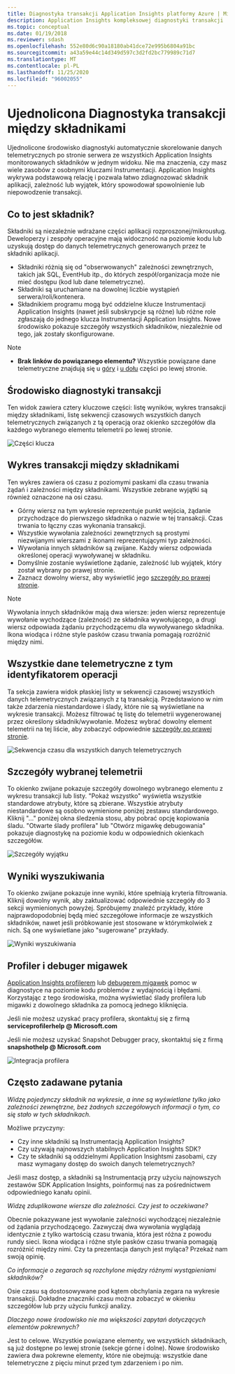 ```yaml
---
title: Diagnostyka transakcji Application Insights platformy Azure | Microsoft Docs
description: Application Insights kompleksowej diagnostyki transakcji
ms.topic: conceptual
ms.date: 01/19/2018
ms.reviewer: sdash
ms.openlocfilehash: 552e80d6c90a18180ab41dce72e995b6804a91bc
ms.sourcegitcommit: a43a59e44c14d349d597c3d2fd2bc779989c71d7
ms.translationtype: MT
ms.contentlocale: pl-PL
ms.lasthandoff: 11/25/2020
ms.locfileid: "96002055"
---
```

# <a name="unified-cross-component-transaction-diagnostics"></a>Ujednolicona Diagnostyka transakcji między składnikami

Ujednolicone środowisko diagnostyki automatycznie skorelowanie danych telemetrycznych po stronie serwera ze wszystkich Application Insights monitorowanych składników w jednym widoku. Nie ma znaczenia, czy masz wiele zasobów z osobnymi kluczami Instrumentacji. Application Insights wykrywa podstawową relację i pozwala łatwo zdiagnozować składnik aplikacji, zależność lub wyjątek, który spowodował spowolnienie lub niepowodzenie transakcji.

## <a name="what-is-a-component"></a>Co to jest składnik?

Składniki są niezależnie wdrażane części aplikacji rozproszonej/mikrousług. Deweloperzy i zespoły operacyjne mają widoczność na poziomie kodu lub uzyskują dostęp do danych telemetrycznych generowanych przez te składniki aplikacji.

* Składniki różnią się od "obserwowanych" zależności zewnętrznych, takich jak SQL, EventHub itp., do których zespół/organizacja może nie mieć dostępu (kod lub dane telemetryczne).
* Składniki są uruchamiane na dowolnej liczbie wystąpień serwera/roli/kontenera.
* Składnikiem programu mogą być oddzielne klucze Instrumentacji Application Insights (nawet jeśli subskrypcje są różne) lub różne role zgłaszają do jednego klucza Instrumentacji Application Insights. Nowe środowisko pokazuje szczegóły wszystkich składników, niezależnie od tego, jak zostały skonfigurowane.

> [!NOTE]
> * **Brak linków do powiązanego elementu?** Wszystkie powiązane dane telemetryczne znajdują się u [góry](#cross-component-transaction-chart) i [u dołu](#all-telemetry-with-this-operation-id) części po lewej stronie. 

## <a name="transaction-diagnostics-experience"></a>Środowisko diagnostyki transakcji
Ten widok zawiera cztery kluczowe części: listę wyników, wykres transakcji między składnikami, listę sekwencji czasowych wszystkich danych telemetrycznych związanych z tą operacją oraz okienko szczegółów dla każdego wybranego elementu telemetrii po lewej stronie.

![Części klucza](media/transaction-diagnostics/4partsCrossComponent.png)

## <a name="cross-component-transaction-chart"></a>Wykres transakcji między składnikami

Ten wykres zawiera oś czasu z poziomymi paskami dla czasu trwania żądań i zależności między składnikami. Wszystkie zebrane wyjątki są również oznaczone na osi czasu.

* Górny wiersz na tym wykresie reprezentuje punkt wejścia, żądanie przychodzące do pierwszego składnika o nazwie w tej transakcji. Czas trwania to łączny czas wykonania transakcji.
* Wszystkie wywołania zależności zewnętrznych są prostymi niezwijanymi wierszami z ikonami reprezentującymi typ zależności.
* Wywołania innych składników są zwijane. Każdy wiersz odpowiada określonej operacji wywoływanej w składniku.
* Domyślnie zostanie wyświetlone żądanie, zależność lub wyjątek, który został wybrany po prawej stronie.
* Zaznacz dowolny wiersz, aby wyświetlić jego [szczegóły po prawej stronie](#details-of-the-selected-telemetry). 

> [!NOTE]
> Wywołania innych składników mają dwa wiersze: jeden wiersz reprezentuje wywołanie wychodzące (zależność) ze składnika wywołującego, a drugi wiersz odpowiada żądaniu przychodzącemu dla wywoływanego składnika. Ikona wiodąca i różne style pasków czasu trwania pomagają rozróżnić między nimi.

## <a name="all-telemetry-with-this-operation-id"></a>Wszystkie dane telemetryczne z tym identyfikatorem operacji

Ta sekcja zawiera widok płaskiej listy w sekwencji czasowej wszystkich danych telemetrycznych związanych z tą transakcją. Przedstawiono w nim także zdarzenia niestandardowe i ślady, które nie są wyświetlane na wykresie transakcji. Możesz filtrować tę listę do telemetrii wygenerowanej przez określony składnik/wywołanie. Możesz wybrać dowolny element telemetrii na tej liście, aby zobaczyć odpowiednie [szczegóły po prawej stronie](#details-of-the-selected-telemetry).

![Sekwencja czasu dla wszystkich danych telemetrycznych](media/transaction-diagnostics/allTelemetryDrawerOpened.png)

## <a name="details-of-the-selected-telemetry"></a>Szczegóły wybranej telemetrii

To okienko zwijane pokazuje szczegóły dowolnego wybranego elementu z wykresu transakcji lub listy. "Pokaż wszystko" wyświetla wszystkie standardowe atrybuty, które są zbierane. Wszystkie atrybuty niestandardowe są osobno wymienione poniżej zestawu standardowego. Kliknij "..." poniżej okna śledzenia stosu, aby pobrać opcję kopiowania śladu. "Otwarte ślady profilera" lub "Otwórz migawkę debugowania" pokazuje diagnostykę na poziomie kodu w odpowiednich okienkach szczegółów.

![Szczegóły wyjątku](media/transaction-diagnostics/exceptiondetail.png)

## <a name="search-results"></a>Wyniki wyszukiwania

To okienko zwijane pokazuje inne wyniki, które spełniają kryteria filtrowania. Kliknij dowolny wynik, aby zaktualizować odpowiednie szczegóły do 3 sekcji wymienionych powyżej. Spróbujemy znaleźć przykłady, które najprawdopodobniej będą mieć szczegółowe informacje ze wszystkich składników, nawet jeśli próbkowanie jest stosowane w którymkolwiek z nich. Są one wyświetlane jako "sugerowane" przykłady.

![Wyniki wyszukiwania](media/transaction-diagnostics/searchResults.png)

## <a name="profiler-and-snapshot-debugger"></a>Profiler i debuger migawek

[Application Insights profilerem](./profiler.md) lub [debugerem migawek](snapshot-debugger.md) pomoc w diagnostyce na poziomie kodu problemów z wydajnością i błędami. Korzystając z tego środowiska, można wyświetlać ślady profilera lub migawki z dowolnego składnika za pomocą jednego kliknięcia.

Jeśli nie możesz uzyskać pracy profilera, skontaktuj się z firmą **serviceprofilerhelp \@ Microsoft.com**

Jeśli nie możesz uzyskać Snapshot Debugger pracy, skontaktuj się z firmą **snapshothelp \@ Microsoft.com**

![Integracja profilera](media/transaction-diagnostics/profilerTraces.png)

## <a name="faq"></a>Często zadawane pytania

*Widzę pojedynczy składnik na wykresie, a inne są wyświetlane tylko jako zależności zewnętrzne, bez żadnych szczegółowych informacji o tym, co się stało w tych składnikach.*

Możliwe przyczyny:

* Czy inne składniki są Instrumentacją Application Insights?
* Czy używają najnowszych stabilnych Application Insights SDK?
* Czy te składniki są oddzielnymi Application Insightsmi zasobami, czy masz wymagany dostęp do swoich danych telemetrycznych?

Jeśli masz dostęp, a składniki są Instrumentacją przy użyciu najnowszych zestawów SDK Application Insights, poinformuj nas za pośrednictwem odpowiedniego kanału opinii.

*Widzę zduplikowane wiersze dla zależności. Czy jest to oczekiwane?*

Obecnie pokazywane jest wywołanie zależności wychodzącej niezależnie od żądania przychodzącego. Zazwyczaj dwa wywołania wyglądają identycznie z tylko wartością czasu trwania, która jest różna z powodu rundy sieci. Ikona wiodąca i różne style pasków czasu trwania pomagają rozróżnić między nimi. Czy ta prezentacja danych jest myląca? Przekaż nam swoją opinię.

*Co informacje o zegarach są rozchylone między różnymi wystąpieniami składników?*

Osie czasu są dostosowywane pod kątem obchylania zegara na wykresie transakcji. Dokładne znaczniki czasu można zobaczyć w okienku szczegółów lub przy użyciu funkcji analizy.

*Dlaczego nowe środowisko nie ma większości zapytań dotyczących elementów pokrewnych?*

Jest to celowe. Wszystkie powiązane elementy, we wszystkich składnikach, są już dostępne po lewej stronie (sekcje górne i dolne). Nowe środowisko zawiera dwa pokrewne elementy, które nie obejmują: wszystkie dane telemetryczne z pięciu minut przed tym zdarzeniem i po nim.

